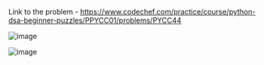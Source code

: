 Link to the problem - https://www.codechef.com/practice/course/python-dsa-beginner-puzzles/PPYCC01/problems/PYCC44


![image](https://github.com/Haleshot/Competitive-Programming/assets/57552973/6578eae8-7d4b-428e-b6df-2b8fd28f8f06)


![image](https://github.com/Haleshot/Competitive-Programming/assets/57552973/02e6c956-c9eb-46d5-93c7-36a124077294)
